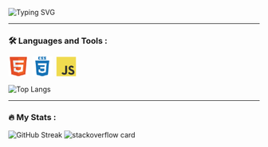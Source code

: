 ![Typing SVG](https://readme-typing-svg.demolab.com?font=Fira+Code&duration=3000&pause=1000&center=true&vCenter=true&repeat=false&width=500&lines=Hello+there;I+like+coding+for+fun;Not+much+else+to+say;This+could+be+my+career;I+am+not+sure+though)


---

### :hammer_and_wrench: Languages and Tools :

<div>
  <img src="https://github.com/devicons/devicon/blob/master/icons/html5/html5-original.svg" title="HTML5" alt="HTML" width="40" height="40"/>&nbsp;
  <img src="https://github.com/devicons/devicon/blob/master/icons/css3/css3-plain-wordmark.svg"  title="CSS3" alt="CSS" width="40" height="40"/>&nbsp;
  <img src="https://github.com/devicons/devicon/blob/master/icons/javascript/javascript-original.svg" title="JavaScript" alt="JavaScript" width="40" height="40"/>&nbsp;
</div>

 ![Top Langs](https://github-readme-stats.vercel.app/api/top-langs/?username=Sharkjr17&layout=compact&theme=vision-friendly-dark)
 
---

### :fire: My Stats :

  ![GitHub Streak](http://github-readme-streak-stats.herokuapp.com?user=Sharkjr17&theme=dark&background=000000)
  ![stackoverflow card](https://readme-components.vercel.app/api?component=stackoverflow&stackoverflowid=21948606)

